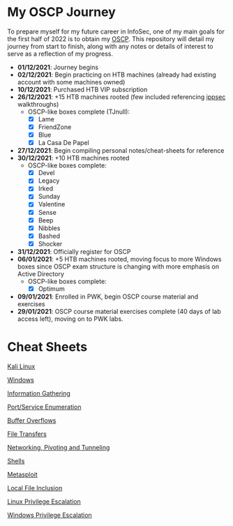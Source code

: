 # My OSCP Journey

To prepare myself for my future career in InfoSec, one of my main goals for the first half of 2022 is to obtain my [OSCP](https://www.offensive-security.com/information-security-certifications/oscp-offensive-security-certified-professional/). This repository will detail my journey from start to finish, along with any notes or details of interest to serve as a reflection of my progress.

* **01/12/2021**: Journey begins
* **02/12/2021**: Begin practicing on HTB machines (already had existing account with some machines owned)
* **10/12/2021**: Purchased HTB VIP subscription
* **26/12/2021**: +15 HTB machines rooted (few included referencing [ippsec](https://www.youtube.com/channel/UCa6eh7gCkpPo5XXUDfygQQA) walkthroughs)
  - OSCP-like boxes complete (TJnull):
    + [x] Lame
    + [x] FriendZone
    + [x] Blue
    + [x] La Casa De Papel 
* **27/12/2021**: Begin compiling personal notes/cheat-sheets for reference
* **30/12/2021**: +10 HTB machines rooted
  - OSCP-like boxes complete:
    + [x] Devel
    + [x] Legacy
    + [x] Irked
    + [x] Sunday
    + [x] Valentine
    + [x] Sense
    + [x] Beep
    + [x] Nibbles
    + [x] Bashed
    + [x] Shocker
* **31/12/2021**: Officially register for OSCP
* **06/01/2021**: +5 HTB machines rooted, moving focus to more Windows boxes since OSCP exam structure is changing with more emphasis on Active Directory
  - OSCP-like boxes complete:
    + [x] Optimum
* **09/01/2021**: Enrolled in PWK, begin OSCP course material and exercises
* **29/01/2021**: OSCP course material exercises complete (40 days of lab access left), moving on to PWK labs.

# Cheat Sheets

[Kali Linux](https://oscp.kash.ro/cheat-sheets/Kali_Linux)

[Windows](https://oscp.kash.ro/cheat-sheets/Windows)

[Information Gathering](https://oscp.kash.ro/cheat-sheets/Information_Gathering)

[Port/Service Enumeration](https://oscp.kash.ro/cheat-sheets/Enumeration)

[Buffer Overflows](https://oscp.kash.ro/cheat-sheets/Buffer_Overflows)

[File Transfers](https://oscp.kash.ro/cheat-sheets/File_Transfers)

[Networking, Pivoting and Tunneling](https://oscp.kash.ro/cheat-sheets/Networking_Pivoting_Tunneling)

[Shells](https://oscp.kash.ro/cheat-sheets/Shells)

[Metasploit](https://oscp.kash.ro/cheat-sheets/Metasploit)

[Local File Inclusion](https://oscp.kash.ro/cheat-sheets/Local_File_Inclusion)

[Linux Privilege Escalation](https://oscp.kash.ro/cheat-sheets/Linux_PrivEsc)

[Windows Privilege Escalation](https://oscp.kash.ro/cheat-sheets/Windows_PrivEsc)
